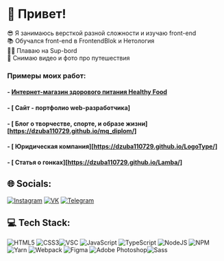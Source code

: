 # 👋 Привет!
😎 Я занимаюсь версткой разной сложности и изучаю front-end<br>📚 Обучался front-end в FrontendBlok и Нетология<br>🏄‍♂️ Плаваю на Sup-bord<br>🎥 Снимаю видео и фото про путешествия

### Примеры моих работ:
#### - [ Интернет-магазин здорового питания Healthy Food]([https://nancymitt.github.io/Module02-Shop/dist/](https://dzuba110729.github.io/modele02-Shop/dist/))
#### - [ Сайт - портфолио web-разработчика]
#### - [ Блог о творчестве, спорте, и образе жизни][https://dzuba110729.github.io/mq_diplom/]
#### - [ Юридическая компания][https://dzuba110729.github.io/LogoType/]
#### - [ Статья о гонках][https://dzuba110729.github.io/Lamba/]

## 🌐 Socials:
[![Instagram](https://img.shields.io/badge/Instagram-%23E4405F.svg?logo=Instagram&logoColor=white)](https://instagram.com/dzyu_bikkk) [![VK](https://img.shields.io/badge/VK-%231DA1F2.svg?logo=VK&logoColor=white)](https://vk.com/idrnd_1) [![Telegram](https://img.shields.io/badge/-Telegram-090909?style=for-the-badge&logo=telegram&logoColor=27A0D9)](https://t.me/dz_anti)

## 💻 Tech Stack:
![HTML5](https://img.shields.io/badge/html5-%23E34F26.svg?style=for-the-badge&logo=html5&logoColor=white) ![CSS3](https://img.shields.io/badge/css3-%231572B6.svg?style=for-the-badge&logo=css3&logoColor=white)![VSC](https://img.shields.io/badge/-VSCode-090909?style=for-the-badge&logo=visualstudiocode&logoColor=007ACC) ![JavaScript](https://img.shields.io/badge/javascript-%23323330.svg?style=for-the-badge&logo=javascript&logoColor=%23F7DF1E) ![TypeScript](https://img.shields.io/badge/typescript-%23007ACC.svg?style=for-the-badge&logo=typescript&logoColor=white) ![NodeJS](https://img.shields.io/badge/node.js-6DA55F?style=for-the-badge&logo=node.js&logoColor=white) ![NPM](https://img.shields.io/badge/NPM-%23000000.svg?style=for-the-badge&logo=npm&logoColor=white) ![Yarn](https://img.shields.io/badge/yarn-%232C8EBB.svg?style=for-the-badge&logo=yarn&logoColor=white) ![Webpack](https://img.shields.io/badge/webpack-%238DD6F9.svg?style=for-the-badge&logo=webpack&logoColor=black) ![Figma](https://img.shields.io/badge/-Figma-090909?style=for-the-badge&logo=Figma&logoColor=F24E1E)
![Adobe Photoshop](https://img.shields.io/badge/-Photoshop-090909?style=for-the-badge&logo=adobephotoshop&logoColor=31A8FF)![Sass](https://img.shields.io/badge/-Sass-black?style=for-the-badge&logo=Sass&logoColor=#FFFFFF)
